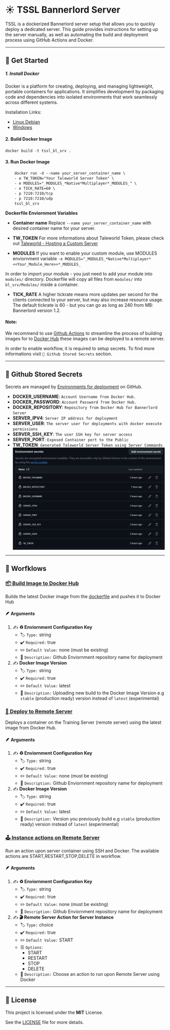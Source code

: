 # ☀ TSSL Bannerlord Server
TSSL is a dockerized Bannerlord server setup that allows you to quickly deploy a dedicated server. This guide provides instructions for setting up the server manually, as well as automating the build and deployment process using GitHub Actions and Docker.

---

## 🚀 Get Started

##### 1. Install Docker
 Docker is a platform for creating, deploying, and managing lightweight, portable containers for applications. It simplifies development by packaging code and dependencies into isolated environments that work seamlessly across different systems.

Installation Links:
- [Linux Debian](https://docs.docker.com/engine/install/debian/)
- [Windows](https://docs.docker.com/desktop/setup/install/windows-install/) 

#### 2. Build Docker Image
`docker build -t tssl_bl_srv .`

#### 3. Run Docker Image
```
    docker run -d --name your_server_container_name \
    - e TW_TOKEN="Your Taleworld Server Token" \
    - e MODULES="_MODULES_*Native*Multiplayer*_MODULES_" \
    - e TICK_RATE=60 \
    - p 7210:7210/tcp
    - p 7210:7210/udp
    tssl_bl_srv
```

**Dockerfile Enviornment Variables**

- **Container name**
Replace `--name your_server_container_name` with desired container name for your server.

- **TW_TOKEN** 
For more informations about Taleworld Token, please check out [Taleworld - Hosting a Custom Server](https://moddocs.bannerlord.com/multiplayer/hosting_server/)

- **MODULES**
If you want to enable your custom module, use MODULES enviornment variable `-e MODULES="_MODULES_*Native*Multiplayer*<<Your_Module_Here>>*_MODULES_`

In order to import your module - you just need to add your module into `modules/` directory. Dockerfile will copy all files from `modules/` into `bl_srv/Modules/` inside a container. 

- **TICK_RATE**
A higher tickrate means more updates per second for the clients connected to your server, but may also increase resource usage. The default tickrate is 60 - but you can go as long as 240 from MB: Bannerlord version 1.2.

#### Note: 

We recommend to use [Github Actions](https://docs.github.com/en/actions) to streamline the process of building images for to [Docker Hub](https://hub.docker.com) these images can be deployed to a remote server. 

In order to enable workflow, it is required to setup secrets. To find more informations visit 
`🔐 Github Stored Secrets` section.

---

## 🔐 Github Stored Secrets

Secrets are managed by [Environments for deployment](https://docs.github.com/en/actions/managing-workflow-runs-and-deployments/managing-deployments/managing-environments-for-deployment) on GitHub.

- **DOCKER_USERNAME**: `Account Username from Docker Hub.`
- **DOCKER_PASSWORD**: `Account Password from Docker Hub.`
- **DOCKER_REPOSITORY**: `Repository from Docker Hub for Bannerlord Server`
- **SERVER_IPV4**: `Server IP address for deployment`
- **SERVER_USER**: `The server user for deployments with docker execute permissions`
- **SERVER_SSH_KEY**: `The user SSH key for server access`
- **SERVER_PORT**: `Exposed Container port to the Public`
- **TW_TOKEN**: `Generated Taleworld Server Token using Server Commands`
![Secret Repository Example](.etc/readme-assets/secret-repository.png)
---

## 🚀 Worfklows
### [📦 Build Image to Docker Hub](https://github.com/vojinpavlovic/tssl/actions/workflows/deploy.yml)
Builds the latest Docker image from the [dockerfile](https://github.com/vojinpavlovic/tssl/blob/main/dockerfile) and pushes it to Docker Hub

#### 🪶 Arguments

1. ✍️ **♻️ Enviornment Configuration Key**
    - 🏷️ `Type:` string
    - ✔️ `Required:` true
    - ✏️ `Default Value:` none (must be existing)
    - 📙 `Description:` Github Enviornment repository name for deployment  
2. ✍️ **Docker Image Version**
    - 🏷️ `Type:` string
    - ✔️ `Required:` true
    - ✏️ `Default Value:` latest
    - 📙 `Description:` Uploading new build to the Docker Image Version e.g `stable` (production ready) version instead of `latest` (experimental)


### [🚀 Deploy to Remote Server](https://github.com/vojinpavlovic/tssl/actions/workflows/deploy.yml)
Deploys a container on the Training Server (remote server) using the latest image from Docker Hub.

#### 🪶 Arguments

1. ✍️ **♻️ Enviornment Configuration Key**
    - 🏷️ `Type:` string
    - ✔️ `Required:` true
    - ✏️ `Default Value:` none (must be existing)
    - 📙 `Description:` Github Enviornment repository name for deployment  
2. ✍️ **Docker Image Version**
    - 🏷️ `Type:` string
    - ✔️ `Required:` true
    - ✏️ `Default Value:` latest
    - 📙 `Description:` Version you previously build e.g `stable` (production ready) version instead of `latest` (experimental)

### [🕹️ Instance actions on Remote Server](https://github.com/vojinpavlovic/tssl_bl_srv/actions/workflows/instance-actions.yml)
Run an action upon server container using SSH and Docker. The available actions are START,RESTART,STOP,DELETE in workflow.

#### 🪶 Arguments

1. ✍️ **♻️ Enviornment Configuration Key**
    - 🏷️ `Type:` string
    - ✔️ `Required:` true
    - ✏️ `Default Value:` none (must be existing)
    - 📙 `Description:` Github Enviornment repository name for deployment  
2. ✍️ **🎬 Remote Server Action for Server Instance**
    - 🏷️ `Type:` choice
    - ✔️ `Required:` true
    - ✏️ `Default Value:` START
    - ☰  `Options`: 
        - START
        - RESTART
        - STOP
        - DELETE
    - 📙 `Description:` Choose an action to run upon Remote Server using Docker

---

## 🧾 License

This project is licensed under the **MIT** License. 

See the [LICENSE](https://github.com/vojinpavlovic/tssl/blob/main/LICENSE) file for more details.

